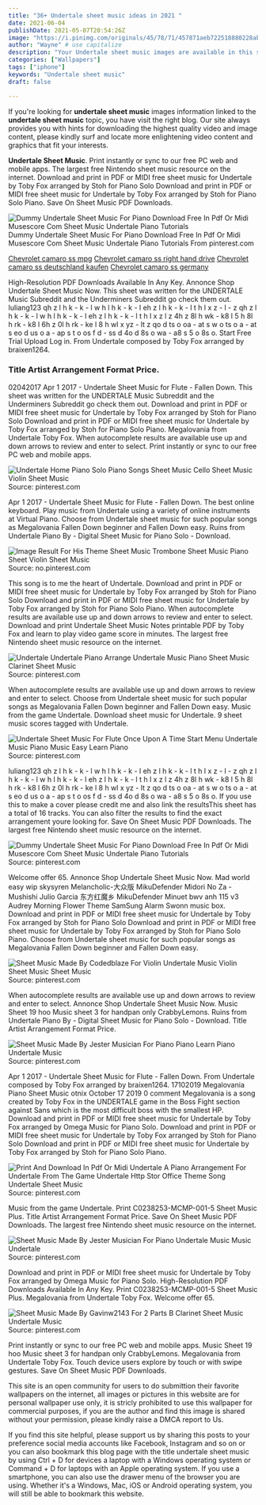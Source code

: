 ```yaml
---
title: "36+ Undertale sheet music ideas in 2021 "
date: 2021-06-04
publishDate: 2021-05-07T20:54:26Z
image: "https://i.pinimg.com/originals/45/78/71/457871aeb722518880228ab928e0aa76.png"
author: "Wayne" # use capitalize
description: "Your Undertale sheet music images are available in this site. Undertale sheet music are a topic that is being searched for and liked by netizens now. You can Find and Download the Undertale sheet music files here. Find and Download all free vectors."
categories: ["Wallpapers"]
tags: ["iphone"]
keywords: "Undertale sheet music"
draft: false

---
```


If you're looking for **undertale sheet music** images information linked to the **undertale sheet music** topic, you have visit the right  blog.  Our site always  provides you with  hints  for downloading  the highest  quality video and image  content, please kindly surf and locate more enlightening video content and graphics  that fit your interests.

**Undertale Sheet Music**. Print instantly or sync to our free PC web and mobile apps. The largest free Nintendo sheet music resource on the internet. Download and print in PDF or MIDI free sheet music for Undertale by Toby Fox arranged by Stoh for Piano Solo Download and print in PDF or MIDI free sheet music for Undertale by Toby Fox arranged by Stoh for Piano Solo Piano. Save On Sheet Music PDF Downloads.

![Dummy Undertale Sheet Music For Piano Download Free In Pdf Or Midi Musescore Com Sheet Music Undertale Piano Tutorials](https://i.pinimg.com/originals/29/35/1d/29351d58c24e7a34f225b80ea473a9d0.png "Dummy Undertale Sheet Music For Piano Download Free In Pdf Or Midi Musescore Com Sheet Music Undertale Piano Tutorials")
Dummy Undertale Sheet Music For Piano Download Free In Pdf Or Midi Musescore Com Sheet Music Undertale Piano Tutorials From pinterest.com

[Chevrolet camaro ss mpg](/chevrolet-camaro-ss-mpg/)
[Chevrolet camaro ss right hand drive](/chevrolet-camaro-ss-right-hand-drive/)
[Chevrolet camaro ss deutschland kaufen](/chevrolet-camaro-ss-deutschland-kaufen/)
[Chevrolet camaro ss germany](/chevrolet-camaro-ss-germany/)

High-Resolution PDF Downloads Available In Any Key. Annonce Shop Undertale Sheet Music Now. This sheet was written for the UNDERTALE Music Subreddit and the Underminers Subreddit go check them out. Iuliang123 qh z l h k - k - l w h l h k - k - l eh z l h k - k - l t h l x z - l - z qh z l h k - k - l w h l h k - k - l eh z l h k - k - l t h l x z l z 4h z 8l h wk - k8 l 5 h 8l h rk - k8 l 6h z 0l h rk - ke l 8 h wl x yz - lt z qo d ts o oa - at s w o ts o a - at s eo d us o a - ap s t o os f d - ss d 4o d 8s o wa - a8 s 5 o 8s o. Start Free Trial Upload Log in. From Undertale composed by Toby Fox arranged by braixen1264.

### Title Artist Arrangement Format Price.

02042017 Apr 1 2017 - Undertale Sheet Music for Flute - Fallen Down. This sheet was written for the UNDERTALE Music Subreddit and the Underminers Subreddit go check them out. Download and print in PDF or MIDI free sheet music for Undertale by Toby Fox arranged by Stoh for Piano Solo Download and print in PDF or MIDI free sheet music for Undertale by Toby Fox arranged by Stoh for Piano Solo Piano. Megalovania from Undertale Toby Fox. When autocomplete results are available use up and down arrows to review and enter to select. Print instantly or sync to our free PC web and mobile apps.


![Undertale Home Piano Solo Piano Songs Sheet Music Cello Sheet Music Violin Sheet Music](https://i.pinimg.com/originals/f9/ff/a8/f9ffa87b44c8e1ddb879fcd8d99baa34.png "Undertale Home Piano Solo Piano Songs Sheet Music Cello Sheet Music Violin Sheet Music")
Source: pinterest.com

Apr 1 2017 - Undertale Sheet Music for Flute - Fallen Down. The best online keyboard. Play music from Undertale using a variety of online instruments at Virtual Piano. Choose from Undertale sheet music for such popular songs as Megalovania Fallen Down beginner and Fallen Down easy. Ruins from Undertale Piano By - Digital Sheet Music for Piano Solo - Download.

![Image Result For His Theme Sheet Music Trombone Sheet Music Piano Sheet Violin Sheet Music](https://i.pinimg.com/originals/ac/75/42/ac7542185d784fb3ad6642867805f451.jpg "Image Result For His Theme Sheet Music Trombone Sheet Music Piano Sheet Violin Sheet Music")
Source: no.pinterest.com

This song is to me the heart of Undertale. Download and print in PDF or MIDI free sheet music for Undertale by Toby Fox arranged by Stoh for Piano Solo Download and print in PDF or MIDI free sheet music for Undertale by Toby Fox arranged by Stoh for Piano Solo Piano. When autocomplete results are available use up and down arrows to review and enter to select. Download and print Undertale Sheet Music Notes printable PDF by Toby Fox and learn to play video game score in minutes. The largest free Nintendo sheet music resource on the internet.

![Undertale Undertale Piano Arrange Undertale Music Piano Sheet Music Clarinet Sheet Music](https://i.pinimg.com/originals/42/93/35/4293358d8ec11f2629d5f5a011662fc5.png "Undertale Undertale Piano Arrange Undertale Music Piano Sheet Music Clarinet Sheet Music")
Source: pinterest.com

When autocomplete results are available use up and down arrows to review and enter to select. Choose from Undertale sheet music for such popular songs as Megalovania Fallen Down beginner and Fallen Down easy. Music from the game Undertale. Download sheet music for Undertale. 9 sheet music scores tagged with Undertale.

![Undertale Sheet Music For Flute Once Upon A Time Start Menu Undertale Music Piano Music Easy Learn Piano](https://i.pinimg.com/originals/2b/66/3c/2b663cfdde59bb1b056324e3357e4396.png "Undertale Sheet Music For Flute Once Upon A Time Start Menu Undertale Music Piano Music Easy Learn Piano")
Source: pinterest.com

Iuliang123 qh z l h k - k - l w h l h k - k - l eh z l h k - k - l t h l x z - l - z qh z l h k - k - l w h l h k - k - l eh z l h k - k - l t h l x z l z 4h z 8l h wk - k8 l 5 h 8l h rk - k8 l 6h z 0l h rk - ke l 8 h wl x yz - lt z qo d ts o oa - at s w o ts o a - at s eo d us o a - ap s t o os f d - ss d 4o d 8s o wa - a8 s 5 o 8s o. If you use this to make a cover please credit me and also link the resultsThis sheet has a total of 16 tracks. You can also filter the results to find the exact arrangement youre looking for. Save On Sheet Music PDF Downloads. The largest free Nintendo sheet music resource on the internet.

![Dummy Undertale Sheet Music For Piano Download Free In Pdf Or Midi Musescore Com Sheet Music Undertale Piano Tutorials](https://i.pinimg.com/originals/29/35/1d/29351d58c24e7a34f225b80ea473a9d0.png "Dummy Undertale Sheet Music For Piano Download Free In Pdf Or Midi Musescore Com Sheet Music Undertale Piano Tutorials")
Source: pinterest.com

Welcome offer 65. Annonce Shop Undertale Sheet Music Now. Mad world easy wip skysyren Melancholic-大众版 MikuDefender Midori No Za - Mushishi Julio Garcia 东方红魔乡 MikuDefender Minuet bwv anh 115 v3 Audrey Morning Flower Theme SamSung Alarm Swonn music box. Download and print in PDF or MIDI free sheet music for Undertale by Toby Fox arranged by Stoh for Piano Solo Download and print in PDF or MIDI free sheet music for Undertale by Toby Fox arranged by Stoh for Piano Solo Piano. Choose from Undertale sheet music for such popular songs as Megalovania Fallen Down beginner and Fallen Down easy.

![Sheet Music Made By Codedblaze For Violin Undertale Music Violin Sheet Music Sheet Music](https://i.pinimg.com/originals/8b/fa/31/8bfa31b0087b22bdff376515a60979b9.png "Sheet Music Made By Codedblaze For Violin Undertale Music Violin Sheet Music Sheet Music")
Source: pinterest.com

When autocomplete results are available use up and down arrows to review and enter to select. Annonce Shop Undertale Sheet Music Now. Music Sheet 19 hoo Music sheet 3 for handpan only CrabbyLemons. Ruins from Undertale Piano By - Digital Sheet Music for Piano Solo - Download. Title Artist Arrangement Format Price.

![Sheet Music Made By Jester Musician For Piano Piano Learn Piano Undertale Music](https://i.pinimg.com/originals/75/be/8a/75be8a75c46a672c197209507b120f94.png "Sheet Music Made By Jester Musician For Piano Piano Learn Piano Undertale Music")
Source: pinterest.com

Apr 1 2017 - Undertale Sheet Music for Flute - Fallen Down. From Undertale composed by Toby Fox arranged by braixen1264. 17102019 Megalovania Piano Sheet Music otnix October 17 2019 0 comment Megalovania is a song created by Toby Fox in the UNDERTALE game in the Boss Fight section against Sans which is the most difficult boss with the smallest HP. Download and print in PDF or MIDI free sheet music for Undertale by Toby Fox arranged by Omega Music for Piano Solo. Download and print in PDF or MIDI free sheet music for Undertale by Toby Fox arranged by Stoh for Piano Solo Download and print in PDF or MIDI free sheet music for Undertale by Toby Fox arranged by Stoh for Piano Solo Piano.

![Print And Download In Pdf Or Midi Undertale A Piano Arrangement For Undertale From The Game Undertale Http Stor Office Theme Song Undertale Sheet Music](https://i.pinimg.com/originals/d1/3d/f0/d13df0556f58ce83a2dcb89f5e232dfd.png "Print And Download In Pdf Or Midi Undertale A Piano Arrangement For Undertale From The Game Undertale Http Stor Office Theme Song Undertale Sheet Music")
Source: pinterest.com

Music from the game Undertale. Print C0238253-MCMP-001-5 Sheet Music Plus. Title Artist Arrangement Format Price. Save On Sheet Music PDF Downloads. The largest free Nintendo sheet music resource on the internet.

![Sheet Music Made By Jester Musician For Piano Undertale Music Music Undertale](https://i.pinimg.com/originals/2f/51/59/2f5159b21b6606fd6798bb7f9acd1fe3.png "Sheet Music Made By Jester Musician For Piano Undertale Music Music Undertale")
Source: pinterest.com

Download and print in PDF or MIDI free sheet music for Undertale by Toby Fox arranged by Omega Music for Piano Solo. High-Resolution PDF Downloads Available In Any Key. Print C0238253-MCMP-001-5 Sheet Music Plus. Megalovania from Undertale Toby Fox. Welcome offer 65.

![Sheet Music Made By Gavinw2143 For 2 Parts B Clarinet Sheet Music Undertale Music](https://i.pinimg.com/originals/45/78/71/457871aeb722518880228ab928e0aa76.png "Sheet Music Made By Gavinw2143 For 2 Parts B Clarinet Sheet Music Undertale Music")
Source: pinterest.com

Print instantly or sync to our free PC web and mobile apps. Music Sheet 19 hoo Music sheet 3 for handpan only CrabbyLemons. Megalovania from Undertale Toby Fox. Touch device users explore by touch or with swipe gestures. Save On Sheet Music PDF Downloads.

This site is an open community for users to do submittion their favorite wallpapers on the internet, all images or pictures in this website are for personal wallpaper use only, it is stricly prohibited to use this wallpaper for commercial purposes, if you are the author and find this image is shared without your permission, please kindly raise a DMCA report to Us.

If you find this site helpful, please support us by sharing this posts to your preference social media accounts like Facebook, Instagram and so on or you can also bookmark this blog page with the title undertale sheet music by using Ctrl + D for devices a laptop with a Windows operating system or Command + D for laptops with an Apple operating system. If you use a smartphone, you can also use the drawer menu of the browser you are using. Whether it's a Windows, Mac, iOS or Android operating system, you will still be able to bookmark this website.

